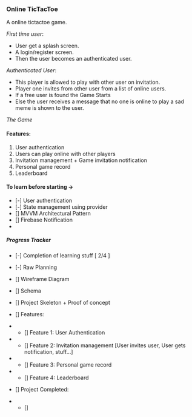 

### Online TicTacToe

A online tictactoe game.

*First time user*:
- User get a splash screen.
- A login/register screen.
- Then the user becomes an authenticated user.

*Authenticated User*:
- This player is allowed to play with other user on invitation.
- Player one invites from other user from a list of online users.
- If a free user is found the Game Starts
- Else the user receives a message that no one is online to play a sad meme is shown to the user.

*The Game*

#### Features:

1. User authentication 
1. Users can play online with other players 
1. Invitation management + Game invitation notification
1. Personal game record
1. Leaderboard

#### To learn before starting ->
- [-] User authentication
- [-] State management using provider 
- [] MVVM Architectural Pattern
- [] Firebase Notification
- 

##### Progress Tracker
- [-] Completion of learning stuff  [ 2/4 ]
- [-] Raw Planning
- [] Wireframe Diagram
- [] Schema 
- [] Project Skeleton + Proof of concept
- [] Features:
- - [] Feature 1: User Authentication
- - [] Feature 2: Invitation management [User invites user, User gets notification, stuff...]
- - [] Feature 3: Personal game record
- - [] Feature 4: Leaderboard 

- [] Project Completed:
- - [] 